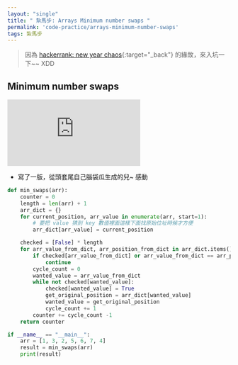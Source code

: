 ```yaml
---
layout: "single"
title: " 紮馬步: Arrays Minimum number swaps "
permalink: 'code-practice/arrays-minimum-number-swaps'
tags: 紮馬步 
---
```


> 因為 [hackerrank: new year chaos](https://yuting3656.github.io/yutingblog/code-practice/hackerrank-new-year-chaos){:target="_back"} 的緣故，來入坑一下~~ XDD

## Minimum number swaps

<iframe src="https://www.youtube.com/embed/f7IIW0HVUcQ" frameborder="0" allow="accelerometer; autoplay; encrypted-media; gyroscope; picture-in-picture" allowfullscreen></iframe>


- 寫了一版，從頭套尾自己腦袋瓜生成的兒~ 感動

~~~py
def min_swaps(arr):
    counter = 0
    length = len(arr) + 1
    arr_dict = {}
    for current_position, arr_value in enumerate(arr, start=1):
        # 要把 value 猜到 key 數值裡面這樣下面找原始位址時候才方便
        arr_dict[arr_value] = current_position

    checked = [False] * length
    for arr_value_from_dict, arr_position_from_dict in arr_dict.items():
        if checked[arr_value_from_dict] or arr_value_from_dict == arr_position_from_dict:
            continue
        cycle_count = 0
        wanted_value = arr_value_from_dict
        while not checked[wanted_value]:
            checked[wanted_value] = True
            get_original_position = arr_dict[wanted_value]
            wanted_value = get_original_position
            cycle_count += 1
        counter += cycle_count -1
    return counter

if __name__ == "__main__":
    arr = [1, 3, 2, 5, 6, 7, 4]
    result = min_swaps(arr)
    print(result)

~~~
